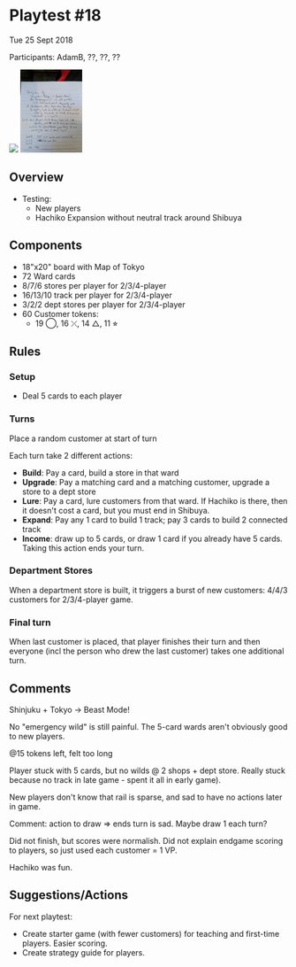 # Playtest #18

Tue 25 Sept 2018

Participants: AdamB, ??, ??, ??

<img src="images/pt18/pt18-192051.jpg" height="150px"/> <img src="images/pt18/pt18-notes-074600.jpg" height="150px"/>

## Overview

* Testing:
	* New players	
	* Hachiko Expansion without neutral track around Shibuya

## Components

* 18"x20" board with Map of Tokyo
* 72 Ward cards
* 8/7/6 stores per player for 2/3/4-player
* 16/13/10 track per player for 2/3/4-player
* 3/2/2 dept stores per player for 2/3/4-player
* 60 Customer tokens:
	* 19 ◯, 16 ⤫, 14 △, 11 ⭐︎

## Rules

### Setup

* Deal 5 cards to each player

### Turns

Place a random customer at start of turn

Each turn take 2 different actions:

* **Build**: Pay a card, build a store in that ward
* **Upgrade**: Pay a matching card and a matching customer, upgrade a store to a dept store
* **Lure**: Pay a card, lure customers from that ward. If Hachiko is there, then it doesn't cost a card, but you must end in Shibuya.
* **Expand**: Pay any 1 card to build 1 track; pay 3 cards to build 2 connected track
* **Income**: draw up to 5 cards, or draw 1 card if you already have 5 cards. Taking this action ends your turn.

### Department Stores

When a department store is built, it triggers a burst of new customers: 4/4/3 customers for 2/3/4-player game.

### Final turn

When last customer is placed, that player finishes their turn and then everyone (incl the person who drew the last customer) takes one additional turn.

## Comments

Shinjuku + Tokyo -> Beast Mode!

No "emergency wild" is still painful. The 5-card wards aren't obviously good to new players.

@15 tokens left, felt too long

Player stuck with 5 cards, but no wilds @ 2 shops + dept store. Really stuck because no track in late game - spent it all in early game).

New players don't know that rail is sparse, and sad to have no actions later in game.

Comment: action to draw => ends turn is sad. Maybe draw 1 each turn?

Did not finish, but scores were normalish. Did not explain endgame scoring to players, so just used each customer = 1 VP.

Hachiko was fun.

## Suggestions/Actions

For next playtest:

* Create starter game (with fewer customers) for teaching and first-time players. Easier scoring.
* Create strategy guide for players.
